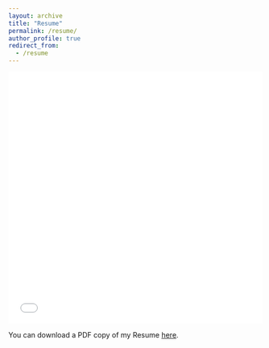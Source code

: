 ```yaml
---
layout: archive
title: "Resume"
permalink: /resume/
author_profile: true
redirect_from:
  - /resume
---
```


<iframe src="/files/pdf/Resume_Hithaishi_Hewageegana.pdf" width="100%" height="500" frameborder="no" border="0" marginwidth="0" marginheight="0"></iframe>

You can download a PDF copy of my Resume [here](/files/pdf/Resume_Hithaishi_Hewageegana.pdf).
